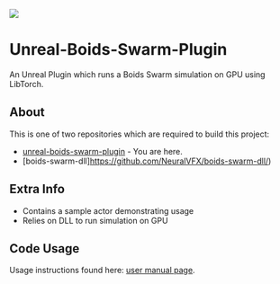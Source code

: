 ![](https://github.com/NeuralVFX/boids-swarm-dll//blob/master/example.gif)
# Unreal-Boids-Swarm-Plugin

An Unreal Plugin which runs a Boids Swarm simulation on GPU using LibTorch.

## About
This is one of two repositories which are required to build this project:
- [unreal-boids-swarm-plugin](https://github.com/NeuralVFX/unreal-boids-swarm-plugin) - You are here.
- [boids-swarm-dll]https://github.com/NeuralVFX/boids-swarm-dll/)

## Extra Info
- Contains a sample actor demonstrating usage
- Relies on DLL to run simulation on GPU

## Code Usage
Usage instructions found here: [user manual page](USAGE.md).



